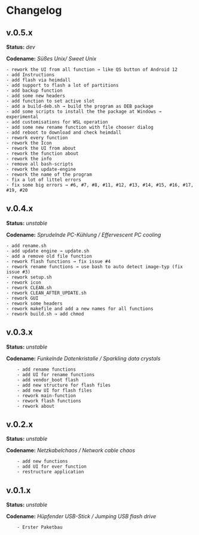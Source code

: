 # Changelog
## v.0.5.x
**Status:** *dev*

**Codename:** *Süßes Unix/ Sweet Unix*
```
- rework the UI from all function → like QS button of Android 12 
- add Instructions
- add flash via heimdall
- add support to flash a lot of partitions
- add backup function
- add some new headers
- add function to set active slot
- add a build-deb.sh → build the program as DEB package
- add some scripts to install the the package at Windows → experimental
- add customisations for WSL operation
- add some new rename function with file chooser dialog
- add reboot to download and check heimdall
- rework every function
- rework the Icon
- rework the UI from about 
- rework the function about
- rework the info
- remove all bash-scripts
- rework the update-engine
- rework the name of the program
- fix a lot of littel errors
- fix some big errors → #6, #7, #8, #11, #12, #13, #14, #15, #16, #17, #19, #20

```
##  v.0.4.x
**Status:** *unstable*

**Codename:** *Sprudelnde PC-Kühlung / Effervescent PC cooling*

```
- add rename.sh
- add update engine → update.sh
- add a remove old file function
- rework flash functions → fix issue #4
- rework rename functions → use bash to auto detect image-typ (fix issue #3)
- rework setup.sh
- rework icon
- rework CLEAN.sh
- rework CLEAN_AFTER_UPDATE.sh
- rework GUI
- rework some headers
- rework makefile and add a new names for all functions
- rework build.sh → add chmod
```
## v.0.3.x
**Status:** *unstable*

**Codename:** *Funkelnde Datenkristalle / Sparkling data crystals*

```
	- add rename functions
	- add UI for rename functions
	- add vendor_boot flash
	- add new structure for flash files
	- add new UI for flash files
	- rework main-function
	- rework flash functions
	- rework about 
```


## v.0.2.x
**Status:** *unstable*

**Codename:** *Netzkabelchaos / Network cable chaos*
```
	- add new functions
	- add UI for ever function
	- restructure application
```

## v.0.1.x
**Status:** *unstable*

**Codename:** *Hüpfender USB-Stick / Jumping USB flash drive* 
```
	- Erster Paketbau
```
